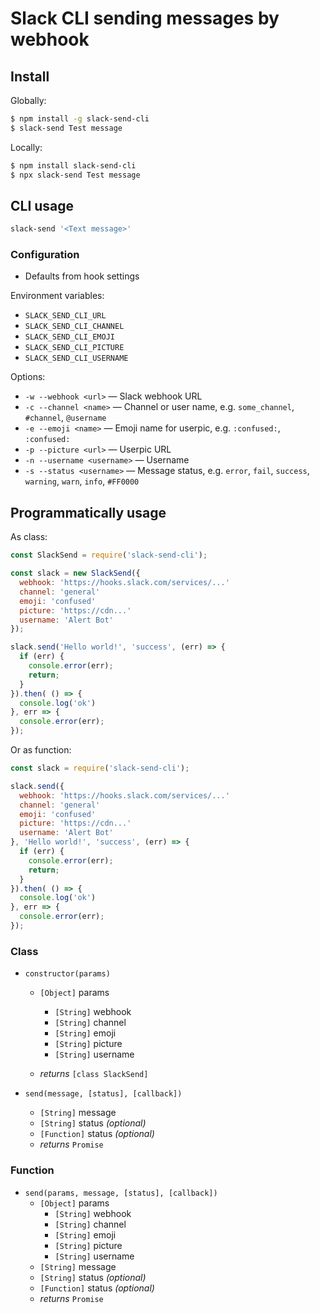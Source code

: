 # Slack CLI sending messages by webhook

## Install

Globally:
```sh
$ npm install -g slack-send-cli
$ slack-send Test message
```

Locally:
```sh
$ npm install slack-send-cli
$ npx slack-send Test message
```

## CLI usage

```sh
slack-send '<Text message>'
```

### Configuration

* Defaults from hook settings

Environment variables:
* `SLACK_SEND_CLI_URL`
* `SLACK_SEND_CLI_CHANNEL`
* `SLACK_SEND_CLI_EMOJI`
* `SLACK_SEND_CLI_PICTURE`
* `SLACK_SEND_CLI_USERNAME`

Options:
* `-w --webhook <url>` — Slack webhook URL
* `-c --channel <name>` — Channel or user name, e.g. `some_channel`, `#channel`, `@username`
* `-e --emoji <name>` — Emoji name for userpic, e.g. `:confused:`, `:confused:`
* `-p --picture <url>` — Userpic URL
* `-n --username <username>` — Username
* `-s --status <username>` — Message status, e.g. `error`, `fail`, `success`, `warning`, `warn`, `info`, `#FF0000`


## Programmatically usage

As class:
```js
const SlackSend = require('slack-send-cli');

const slack = new SlackSend({
  webhook: 'https://hooks.slack.com/services/...'
  channel: 'general'
  emoji: 'confused'
  picture: 'https://cdn...'
  username: 'Alert Bot'
});

slack.send('Hello world!', 'success', (err) => {
  if (err) {
    console.error(err);
    return;
  }
}).then( () => {
  console.log('ok')
}, err => {
  console.error(err);
});

```

Or as function:
```js
const slack = require('slack-send-cli');

slack.send({
  webhook: 'https://hooks.slack.com/services/...'
  channel: 'general'
  emoji: 'confused'
  picture: 'https://cdn...'
  username: 'Alert Bot'
}, 'Hello world!', 'success', (err) => {
  if (err) {
    console.error(err);
    return;
  }
}).then( () => {
  console.log('ok')
}, err => {
  console.error(err);
});
```

### Class
* `constructor(params)`
  * `[Object]` params
    * `[String]` webhook
    * `[String]` channel
    * `[String]` emoji
    * `[String]` picture
    * `[String]` username

  * *returns* `[class SlackSend]`

* `send(message, [status], [callback])`
  * `[String]` message
  * `[String]` status *(optional)*
  * `[Function]` status *(optional)*
  * *returns* `Promise`

### Function
* `send(params, message, [status], [callback])`
  * `[Object]` params
    * `[String]` webhook
    * `[String]` channel
    * `[String]` emoji
    * `[String]` picture
    * `[String]` username
  * `[String]` message
  * `[String]` status *(optional)*
  * `[Function]` status *(optional)*
  * *returns* `Promise`
